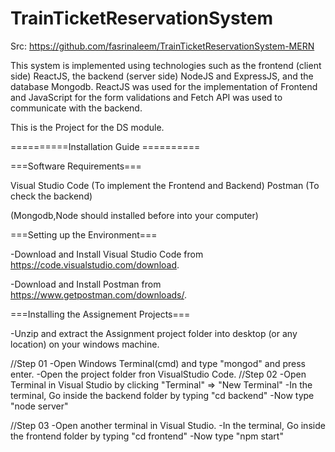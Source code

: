 # TrainTicketReservationSystem

Src: https://github.com/fasrinaleem/TrainTicketReservationSystem-MERN

This system is implemented using technologies such as the frontend (client side) ReactJS, the
backend (server side) NodeJS and ExpressJS, and the database Mongodb. ReactJS was used
for the implementation of Frontend and JavaScript for the form validations and Fetch API was
used to communicate with the backend.

This is the Project for the DS module.

==========Installation Guide ==========

===Software Requirements===

Visual Studio Code (To implement the Frontend and Backend)
Postman (To check the backend)

(Mongodb,Node should installed before into your computer)

===Setting up the Environment===

-Download and Install Visual Studio Code from https://code.visualstudio.com/download.

-Download and Install Postman from https://www.getpostman.com/downloads/.


===Installing the Assignement Projects===

-Unzip and extract the Assignment project folder into desktop (or any location) on your windows machine.


//Step 01
-Open Windows Terminal(cmd) and type  "mongod" and press enter.
-Open the project folder fron VisualStudio Code.
//Step 02
-Open Terminal in Visual Studio by clicking "Terminal" => "New Terminal"
-In the terminal, Go inside the backend folder by typing "cd backend"
-Now type "node server"


//Step 03
-Open another terminal in Visual Studio.
-In the terminal, Go inside the frontend folder by typing "cd frontend"
-Now type "npm start"
